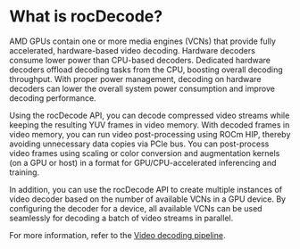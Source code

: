 # What is rocDecode?

AMD GPUs contain one or more media engines (VCNs) that provide fully accelerated, hardware-based
video decoding. Hardware decoders consume lower power than CPU-based decoders. Dedicated
hardware decoders offload decoding tasks from the CPU, boosting overall decoding throughput. With
proper power management, decoding on hardware decoders can lower the overall system power
consumption and improve decoding performance.

Using the rocDecode API, you can decode compressed video streams while keeping the resulting YUV
frames in video memory. With decoded frames in video memory, you can run video post-processing
using ROCm HIP, thereby avoiding unnecessary data copies via PCIe bus. You can post-process video
frames using scaling or color conversion and augmentation kernels (on a GPU or host) in a format for
GPU/CPU-accelerated inferencing and training.

In addition, you can use the rocDecode API to create multiple instances of video decoder based on the
number of available VCNs in a GPU device. By configuring the decoder for a device, all available
VCNs can be used seamlessly for decoding a batch of video streams in parallel.

For more information, refer to the
[Video decoding pipeline](./conceptual/video-decoding-pipeline.md).
